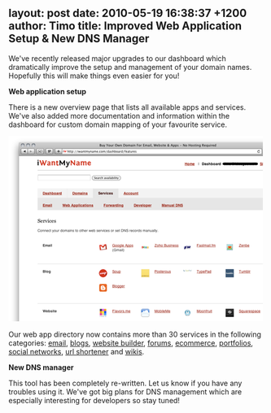layout: post
date: 2010-05-19 16:38:37 +1200
author: Timo
title: Improved Web Application Setup & New DNS Manager
----

We've recently released major upgrades to our dashboard which dramatically improve the setup and management of your domain names. Hopefully this will make things even easier for you!

**Web application setup**

There is a new overview page that lists all available apps and services. We've also added more documentation and information within the dashboard for custom domain mapping of your favourite service.

![services-setup1-1.png](/media/2010-05-19-services-setup1-1.png)

Our web app directory now contains more than 30 services in the following categories: [email](https://iwantmyname.com/services/email-hosting), [blogs](https://iwantmyname.com/services/blog-hosting), [website builder](https://iwantmyname.com/services/website-builder), [forums](https://iwantmyname.com/services/forum-hosting), [ecommerce](https://iwantmyname.com/services/ecommerce-hosting), [portfolios](https://iwantmyname.com/services/portfolio-hosting), [social networks](https://iwantmyname.com/services/social-network), [url shortener](https://iwantmyname.com/services/url-shortener) and [wikis](https://iwantmyname.com/services/wiki-hosting).

**New DNS manager**

This tool has been completely re-written. Let us know if you have any troubles using it. We've got big plans for DNS management which are especially interesting for developers so stay tuned!
